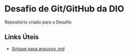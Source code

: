 # Desafio de Git/GitHub da DIO
Repositório criado para o Desafio


## Links Úteis
- [Sintaxe pasa arquivos .md](https://docs.github.com/pt/get-started/writing-on-github/getting-started-with-writing-and-formatting-on-github/basic-writing-and-formatting-syntax#links)
